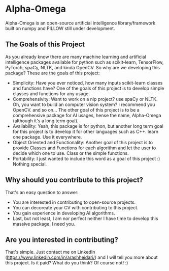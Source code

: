 # Alpha-Omega
Alpha-Omega is an open-source artificial intelligence library/framework built on numpy and PILLOW still under development.

## The Goals of this Project
As you already know there are many machine learning and artificial intelligence packages available for python such as scikit-learn, TensorFlow, PyTorch, spaCy, NLTK, and kinda OpenCV. So why are we developing this package? These are the goals of this project:

 + Simplicity: Have you ever noticed, how many inputs scikit-learn classes and functions have? One of the goals of this project is to develop simple classes and functions for any usage.
 + Comprehensivity: Want to work on a nlp project? use spaCy or NLTK. Oh, you want to build an computer vision system? I recommend you OpenCV. and so on... The other goal of this project is to be a comprehensive package for AI usages, hense the name, Alpha-Omega (although it's a long term goal).
 + Availability: Yeah, this package is for python, but another long term goal for this project is to develop it for other languages such as C++. learn one package. Use it everywhere.
 + Object Oriented and Functionality: Another goal of this project is to provide Classes and Functions for each algorithm and let the user to decide which one to use. Class or the simple functions.
 + Portability: I just wanted to include this word as a goal of this project :) Nothing special.
 
 ## Why should you contribute to this project?
 That's an easy question to answer:
 + You are interested in contributing to open-source projects.
 + You can decoreate your CV with contributing to this project.
 + You gain experience in developing AI algorithms.
 + Last, but not least, I am nor perfect neither I have time to develop this massive package. I need you.
 
 ## Are you interested in contributing?
 That's simple. Just contact me on LinkedIn (https://www.linkedin.com/in/arashheidari/) and I will tell you more about this project. Is it paid? What do you think? Of course not! :)
